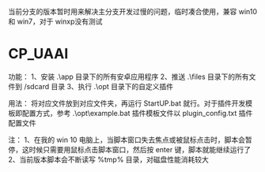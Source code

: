 当前分支的版本暂时用来解决主分支开发过慢的问题，临时凑合使用，兼容 win10 和 win7，对于 winxp没有测试

# CP_UAAI
功能：
	1、安装 .\app 目录下的所有安卓应用程序
	2、推送 .\files 目录下的所有文件到 /sdcard 目录
	3、执行 .\opt 目录下的自定义插件
	
用法：
	将对应文件放到对应文件夹，再运行 StartUP.bat 就行。对于插件开发模板即配置方式，参考 .\opt\example.bat 插件模板文件以 plugin_config.txt 插件配置文件
	
注：
	1、在我的 win 10 电脑上，当脚本窗口失去焦点或被鼠标点击时，脚本会暂停，这时候只需要用鼠标点击脚本窗口，然后按 enter 键，脚本就能继续运行了
	2、当前版本脚本会不断读写 %tmp% 目录，对磁盘性能消耗较大

